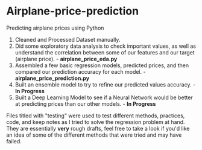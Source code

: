 # Airplane-price-prediction
Predicting airplane prices using Python

1. Cleaned and Processed Dataset manually.
2. Did some exploratory data analysis to check important values, as well as understand the correlation between some of our features and our target (airplane price). - **airplane_price_eda.py**
3. Assembled a few basic regression models, predicted prices, and then compared our prediction accuracy for each model. - **airplane_price_prediction.py**
4. Built an ensemble model to try to refine our predicted values accuracy. - **In Progress**
5. Built a Deep Learning Model to see if a Neural Network would be better at predicting prices than our other models. - **In Progress**

Files titled with "testing" were used to test different methods, practices, code, and keep notes as I tried to solve the regression problem at hand. They are essentially **very** rough drafts, feel free to take a look if you'd like an idea of some of the different methods that were tried and may have failed. 
